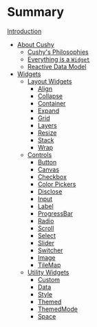 # Summary

<!-- markdownlint-disable no-empty-links -->

[Introduction](./intro.md)

- [About Cushy](./about.md)
  - [Cushy's Philosophies](./about/philosophies.md)
  - [Everything is a `Widget`](./about/widgets.md)
  - [Reactive Data Model](./about/reactive.md)
- [Widgets]()
  - [Layout Widgets](./widgets/layout.md)
    - [Align](./widgets/layout/align.md)
    - [Collapse](./widgets/layout/collapse.md)
    - [Container](./widgets/layout/container.md)
    - [Expand](./widgets/layout/expand.md)
    - [Grid](./widgets/layout/grid.md)
    - [Layers](./widgets/layout/layers.md)
    - [Resize](./widgets/layout/resize.md)
    - [Stack](./widgets/layout/stack.md)
    - [Wrap](./widgets/layout/wrap.md)
  - [Controls](./widgets/controls.md)
    - [Button]()
    - [Canvas]()
    - [Checkbox]()
    - [Color Pickers]()
    - [Disclose]()
    - [Input]()
    - [Label]()
    - [ProgressBar]()
    - [Radio]()
    - [Scroll]()
    - [Select]()
    - [Slider]()
    - [Switcher]()
    - [Image]()
    - [TileMap]()
  - [Utility Widgets](./widgets/utility.md)
    - [Custom]()
    - [Data]()
    - [Style]()
    - [Themed]()
    - [ThemedMode]()
    - [Space](./widgets/utility/space.md)
